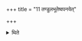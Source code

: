 +++
title = "11 तण्डुलभूतेष्वपनयेत्"

+++

<details><summary>थिते</summary>

11. (If the moon rises after the rice-grains have partially taken the form i.e. after they have been partially threshed and the outer cover has been partially removed one should do (the normal deities and offer to the special deities).
</details>
